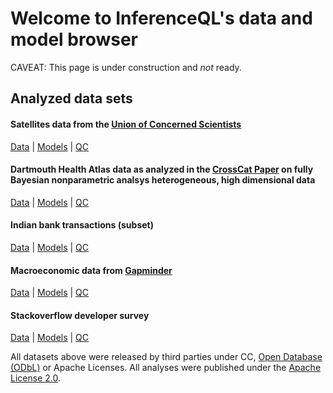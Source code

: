 # Welcome to InferenceQL's data and model browser

CAVEAT: This page is under construction and *not* ready.

## Analyzed data sets
#### Satellites data from the [Union of Concerned Scientists](https://www.ucsusa.org/) 
[Data](https://github.com/InferenceQL/inferenceql.analyses/tree/public/analyses/Satellites/data.csv) | [Models](https://github.com/InferenceQL/inferenceql.analyses/tree/public/analyses/Satellites/) | [QC](https://InferenceQL.github.io/inferenceql.analyses/html-pages/Satellites/qc-dashboard.html)
#### Dartmouth Health Atlas data as analyzed in the [CrossCat Paper](https://jmlr.org/papers/volume17/11-392/11-392.pdf) on fully Bayesian nonparametric analsys heterogeneous, high dimensional data
[Data](https://github.com/InferenceQL/inferenceql.analyses/tree/public/analyses/dha/data.csv) | [Models](https://github.com/InferenceQL/inferenceql.analyses/tree/public/analyses/dha/) | [QC](https://InferenceQL.github.io/inferenceql.analyses/html-pages/dha/qc-dashboard.html)
#### Indian bank transactions (subset)
[Data](https://github.com/InferenceQL/inferenceql.analyses/tree/public/analyses/indian_transactions/data.csv) | [Models](https://github.com/InferenceQL/inferenceql.analyses/tree/public/analyses/indian_transactions/) | [QC](https://InferenceQL.github.io/inferenceql.analyses/html-pages/indian_transactions/qc-dashboard.html)
#### Macroeconomic data from [Gapminder](https://www.gapminder.org/data/)
[Data](https://github.com/InferenceQL/inferenceql.analyses/tree/public/analyses/Gapminder/data.csv) | [Models](https://github.com/InferenceQL/inferenceql.analyses/tree/public/analyses/Gapminder/) | [QC](https://InferenceQL.github.io/inferenceql.analyses/html-pages/Gapminder/qc-splom.html)
#### Stackoverflow developer survey 
[Data](https://github.com/InferenceQL/inferenceql.analyses/tree/public/analyses/Stackoverflow/data.csv) | [Models](https://github.com/InferenceQL/inferenceql.analyses/tree/public/analyses/Stackoverflow/) | [QC](https://InferenceQL.github.io/inferenceql.analyses/html-pages/Stackoverflow/qc-dashboard.html)


All datasets above were released by third parties under CC, [Open Database (ODbL)](http://opendatacommons.org/licenses/odbl/1.0/) or Apache Licenses. All analyses were published under the [Apache License 2.0](https://www.apache.org/licenses/LICENSE-2.0).
